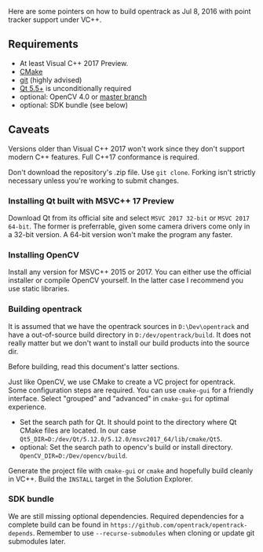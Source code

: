 Here are some pointers on how to build opentrack as Jul 8, 2016 with point tracker support under VC++.

## Requirements
- At least Visual C++ 2017 Preview.
- [CMake](https://cmake.org/download/)
- [git](https://git-scm.com) (highly advised)
- [Qt 5.5+](https://download.qt.io/archive/qt/) is unconditionally required
- optional: OpenCV 4.0 or [master branch](https://github.com/opencv/opencv/)
- optional: SDK bundle (see below)

## Caveats

Versions older than Visual C++ 2017 won't work since they don't support modern C++ features. Full C++17 conformance is required.

Don't download the repository's .zip file. Use `git clone`. Forking isn't strictly necessary unless you're working to submit changes.

### Installing Qt built with MSVC++ 17 Preview

Download Qt from its official site and select `MSVC 2017 32-bit` or `MSVC 2017 64-bit`. The former is preferrable, given some camera drivers come only in a 32-bit version. A 64-bit version won't make the program any faster.

### Installing OpenCV

Install any version for MSVC++ 2015 or 2017. You can either use the official installer or compile OpenCV yourself. In the latter case I recommend you use static libraries.

### Building opentrack
It is assumed that we have the opentrack sources in `D:\Dev\opentrack` and have a out-of-source build directory in `D:/dev/opentrack/build`. It does not really matter but we don't want to install our build products into the source dir. 

Before building, read this document's latter sections.

Just like OpenCV, we use CMake to create a VC project for opentrack. Some configuration steps are required. You can use `cmake-gui` for a friendly interface. Select "grouped" and "advanced" in `cmake-gui` for optimal experience.

- Set the search path for Qt. It should point to the directory where Qt CMake files are located. In our case `Qt5_DIR=D:/dev/Qt/5.12.0/5.12.0/msvc2017_64/lib/cmake/Qt5`.
- optional: Set the search path to opencv's build or install directory. `OpenCV_DIR=D:/Dev/opencv/build`.

Generate the project file with `cmake-gui` or `cmake` and hopefully build cleanly in VC++. Build the `INSTALL` target in the Solution Explorer.

### SDK bundle

We are still missing optional dependencies. Required dependencies for a complete build can be found in `https://github.com/opentrack/opentrack-depends`. Remember to use `--recurse-submodules` when cloning or update git submodules later.
